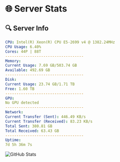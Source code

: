 # 🌐 Server Stats
## 🔍 Server Info
```yaml
CPU: Intel(R) Xeon(R) CPU E5-2699 v4 @ 1382.24MHz
CPU Usage: 6.40%
Cores: 44P | 88T
-----------------------------------
Memory:
Current Usage: 7.69 GB/503.74 GB
Available: 492.69 GB
-----------------------------------
Disk:
Current Usage: 23.74 GB/1.71 TB
Free: 1.60 TB
-----------------------------------
GPU:
No GPU detected
-----------------------------------
Network:
Current Transfer (Sent): 446.49 KB/s
Current Transfer (Received): 83.23 KB/s
Total Sent: 380.81 GB
Total Received: 63.43 GB
-----------------------------------
Uptime:
7d 5h 36m 7s
```
![GitHub Stats](https://img.shields.io/badge/Updated-2025-04-26_22:44:55-blue)